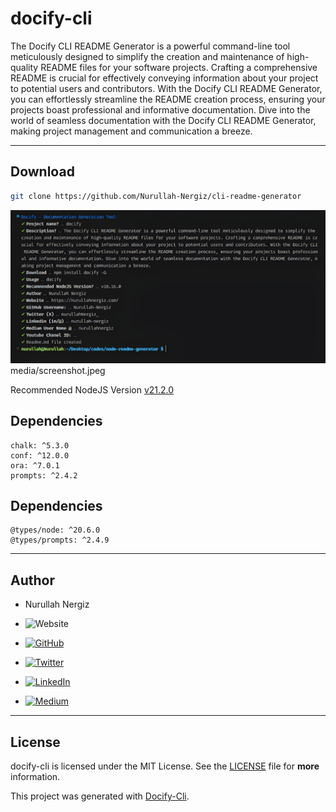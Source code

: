# docify-cli

The Docify CLI README Generator is a powerful command-line tool meticulously designed to simplify the creation and maintenance of high-quality README files for your software projects. Crafting a comprehensive README is crucial for effectively conveying information about your project to potential users and contributors. With the Docify CLI README Generator, you can effortlessly streamline the README creation process, ensuring your projects boast professional and informative documentation. Dive into the world of seamless documentation with the Docify CLI README Generator, making project management and communication a breeze.

---

## Download

```bash
git clone https://github.com/Nurullah-Nergiz/cli-readme-generator
```

![media/screenshot.jpeg](media/screenshot.jpeg)
media/screenshot.jpeg

Recommended NodeJS Version [v21.2.0](https://nodejs.org/dist/v21.2.0)

## Dependencies

    chalk: ^5.3.0
    conf: ^12.0.0
    ora: ^7.0.1
    prompts: ^2.4.2

## Dependencies

    @types/node: ^20.6.0
    @types/prompts: ^2.4.9

---

## Author

-  Nurullah Nergiz

-  ![Website](https://img.shields.io/website?url=https://nurullahnergiz.com/&up_message=visit&up_color=%23fff&link=https://nurullahnergiz.com/)

-  [![GitHub](https://img.shields.io/badge/GitHub-000000?style=for-the-badge&logo=github&logoColor=white)](https://www.github.com/Nurullah-Nergiz)

-  [![Twitter](https://img.shields.io/badge/Twitter-%231DA1F2.svg?logo=Twitter&logoColor=white)](https://twitter.com/nurullahNergiz_)

-  [![LinkedIn](https://img.shields.io/badge/LinkedIn-%230077B5.svg?logo=linkedin&logoColor=white)](https://linkedin.com/in/Nurullah-Nergiz)

-  [![Medium](https://img.shields.io/badge/Medium-12100E?logo=medium&logoColor=white)](https://medium.com/@nurullahnergiz)

---

## License

docify-cli is licensed under the MIT License. See the [LICENSE](LICENSE) file for **more** information.

This project was generated with [Docify-Cli](https://www.npmjs.com/package/docify-cli).
